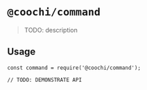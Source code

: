 # `@coochi/command`

> TODO: description

## Usage

```
const command = require('@coochi/command');

// TODO: DEMONSTRATE API
```
